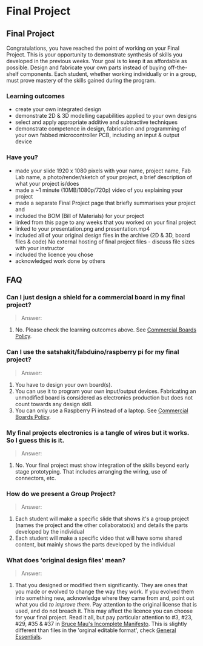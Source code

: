 # Final Project

## Final Project

Congratulations, you have reached the point of working on your Final Project. This is your opportunity to demonstrate synthesis of skills you developed in the previous weeks. Your goal is to keep it as affordable as possible. Design and fabricate your own parts instead of buying off-the-shelf components. Each student, whether working individually or in a group, must prove mastery of the skills gained during the program.

### Learning outcomes

* create your own integrated design
* demonstrate 2D & 3D modelling capabilities applied to your own designs
* select and apply appropriate additive and subtractive techniques
* demonstrate competence in design, fabrication and programming of your own fabbed microcontroller PCB, including an input & output device

### Have you?

* made your slide 1920 x 1080 pixels with your name, project name, Fab Lab name, a photo/render/sketch of your project, a brief description of what your project is/does
* made a ~1 minute (10MB/1080p/720p) video of you explaining your project
* made a separate Final Project page that briefly summarises your project and
* included the BOM (Bill of Materials) for your project
* linked from this page to any weeks that you worked on your final project
* linked to your presentation.png and presentation.mp4
* included all of your original design files in the archive (2D & 3D, board files & code) No external hosting of final project files - discuss file sizes with your instructor
* included the licence you chose
* acknowledged work done by others

## FAQ

### Can I just design a shield for a commercial board in my final project?
> Answer:
1. No. Please check the learning outcomes above. See [Commercial Boards Policy](http://fabacademy.org/2018/docs/FabAcademy-Assessment/commercial_board_policy.html).

### Can I use the satshakit/fabduino/raspberry pi for my final project?
> Answer:
1. You have to design your own board(s).
2. You can use it to program your own input/output devices. Fabricating an unmodified board is considered as electronics production but does not count towards any design skill.
3. You can only use a Raspberry Pi instead of a laptop. See [Commercial Boards Policy](http://fabacademy.org/2018/docs/FabAcademy-Assessment/commercial_board_policy.html).

### My final projects electronics is a tangle of wires but it works. So I guess this is it.
> Answer:
1. No. Your final project must show integration of the skills beyond early stage prototyping. That includes arranging the wiring, use of connectors, etc.

### How do we present a Group Project?
> Answer:
1. Each student will make a specific slide that shows it's a group project (names the project and the other collaborator/s) and details the parts developed by the individual
2. Each student will make a specific video that will have some shared content, but mainly shows the parts developed by the individual

### What does 'original design files' mean?
> Answer:
1. That you designed or modified them significantly. They are ones that you made or evolved to change the way they work. If you evolved them into something new, acknowledge where they came from and, point out what you did *to improve them*. Pay attention to the original license that is used, and do not breach it. This may affect the licence you can choose for your final project. Read it all, but pay particular attention to #3, #23, #29, #35 & #37 in [Bruce Mau's Incomplete Manifesto](http://www.manifestoproject.it/bruce-mau/). 
This is slightly different than files in the 'orginal editable format', check [General Essentials](http://fabacademy.org/2018/docs/FabAcademy-Assessment/general_essentials.html).  

